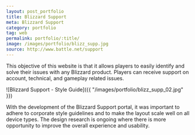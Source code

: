 ```yaml
---
layout: post_portfolio
title: Blizzard Support
meta: Blizzard Support
category: portfolio
tag: web
permalink: portfolio/:title/
image: /images/portfolio/blizz_supp.jpg
source: http://www.battle.net/support
---
```


This objective of this website is that it allows players to easily identify and solve their issues with any Blizzard product. Players can receive support on account, technical, and gameplay related issues.

![Blizzard Support - Style Guide]({{ "/images/portfolio/blizz_supp_02.jpg" }})

With the development of the Blizzard Support portal, it was important to adhere to corporate style guidelines and to make the layout scale well on all device types. The design research is ongoing where there is more opportunity to improve the overall experience and usability.

